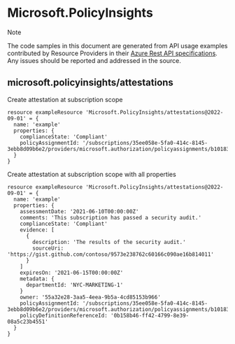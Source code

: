 # Microsoft.PolicyInsights
  
> [!NOTE]
> The code samples in this document are generated from API usage examples contributed by Resource Providers in their [Azure Rest API specifications](https://github.com/Azure/azure-rest-api-specs). Any issues should be reported and addressed in the source.


## microsoft.policyinsights/attestations

Create attestation at subscription scope
```bicep
resource exampleResource 'Microsoft.PolicyInsights/attestations@2022-09-01' = {
  name: 'example'
  properties: {
    complianceState: 'Compliant'
    policyAssignmentId: '/subscriptions/35ee058e-5fa0-414c-8145-3ebb8d09b6e2/providers/microsoft.authorization/policyassignments/b101830944f246d8a14088c5'
  }
}
```

Create attestation at subscription scope with all properties
```bicep
resource exampleResource 'Microsoft.PolicyInsights/attestations@2022-09-01' = {
  name: 'example'
  properties: {
    assessmentDate: '2021-06-10T00:00:00Z'
    comments: 'This subscription has passed a security audit.'
    complianceState: 'Compliant'
    evidence: [
      {
        description: 'The results of the security audit.'
        sourceUri: 'https://gist.github.com/contoso/9573e238762c60166c090ae16b814011'
      }
    ]
    expiresOn: '2021-06-15T00:00:00Z'
    metadata: {
      departmentId: 'NYC-MARKETING-1'
    }
    owner: '55a32e28-3aa5-4eea-9b5a-4cd85153b966'
    policyAssignmentId: '/subscriptions/35ee058e-5fa0-414c-8145-3ebb8d09b6e2/providers/microsoft.authorization/policyassignments/b101830944f246d8a14088c5'
    policyDefinitionReferenceId: '0b158b46-ff42-4799-8e39-08a5c23b4551'
  }
}
```
